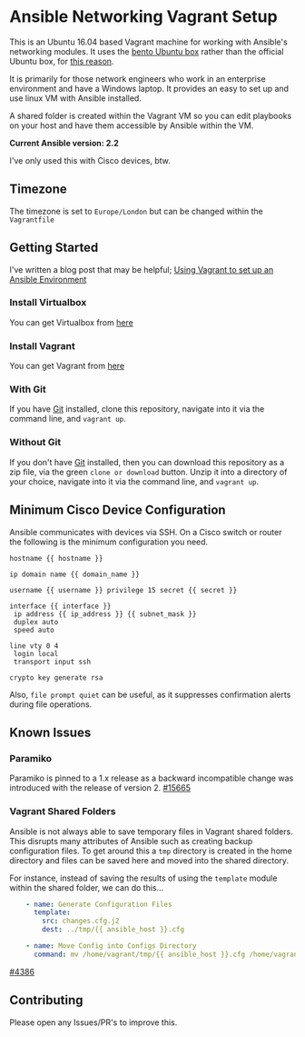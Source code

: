 # Ansible Networking Vagrant Setup

This is an Ubuntu 16.04 based Vagrant machine for working with Ansible's
networking modules. It uses the [bento Ubuntu box](https://atlas.hashicorp.com/bento/boxes/ubuntu-16.04) rather than the official Ubuntu box, for [this reason](https://github.com/mitchellh/vagrant/issues/7155#issuecomment-228568200).

It is primarily for those network engineers who work in an enterprise
environment and have a Windows laptop. It provides an easy to set up and use
linux VM with Ansible installed.

A shared folder is created within the Vagrant VM so you can edit playbooks on
your host and have them accessible by Ansible within the VM.

**Current Ansible version: 2.2**

I've only used this with Cisco devices, btw.

## Timezone

The timezone is set to `Europe/London` but can be changed within the
`Vagrantfile`

## Getting Started

I've written a blog post that may be helpful; [Using Vagrant to set up an Ansible Environment](http://bordeltabernacle.netlify.com/post/2016/08/using-vagrant-set-up-ansible-environment/)

### Install Virtualbox

You can get Virtualbox from [here](https://www.virtualbox.org/wiki/Downloads)

### Install Vagrant

You can get Vagrant from [here](https://www.vagrantup.com/downloads.html)

### With Git

If you have [Git](https://git-scm.com/) installed, clone this repository,
navigate into it via the command line, and `vagrant up`.

### Without Git

If you don't have [Git](https://git-scm.com/) installed, then you can download
this repository as a zip file, via the green `clone or download` button. Unzip
it into a directory of your choice, navigate into it via the command line, and `vagrant up`.

## Minimum Cisco Device Configuration

Ansible communicates with devices via SSH. On a Cisco switch or router the
following is the minimum configuration you need.

```
hostname {{ hostname }}

ip domain name {{ domain_name }}

username {{ username }} privilege 15 secret {{ secret }}

interface {{ interface }}
 ip address {{ ip_address }} {{ subnet_mask }}
 duplex auto
 speed auto

line vty 0 4
 login local
 transport input ssh

crypto key generate rsa
```

Also, `file prompt quiet` can be useful, as it suppresses confirmation alerts
during file operations.

## Known Issues

### Paramiko

Paramiko is pinned to a 1.x release as a backward incompatible change was
introduced with the release of version 2. [#15665](https://github.com/ansible/ansible/issues/15665)

### Vagrant Shared Folders

Ansible is not always able to save temporary files in Vagrant shared folders.
This disrupts many attributes of Ansible such as creating backup configuration
files. To get around this a `tmp` directory is created in the home directory and
files can be saved here and moved into the shared directory.

For instance, instead of saving the results of using the `template` module
within the shared folder, we can do this...

```yaml
    - name: Generate Configuration Files
      template:
        src: changes.cfg.j2
        dest: ../tmp/{{ ansible_host }}.cfg

    - name: Move Config into Configs Directory
      command: mv /home/vagrant/tmp/{{ ansible_host }}.cfg /home/vagrant/shared/configs
```

[#4386](https://github.com/ansible/ansible-modules-core/issues/4386)

## Contributing

Please open any Issues/PR's to improve this.
